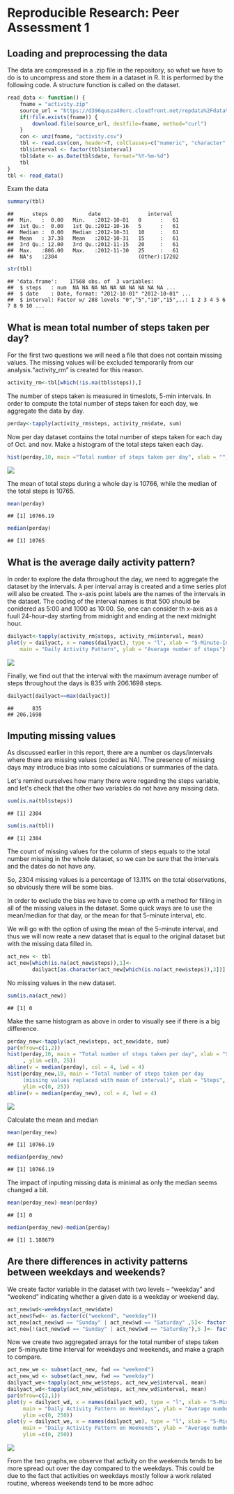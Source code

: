 # Reproducible Research: Peer Assessment 1


## Loading and preprocessing the data
The data are compressed in a .zip file in the repository, so what we have to do is to uncompress and store them in a dataset in R. It is performed by the following code. A structure function is called on the dataset.


```r
read_data <- function() {
    fname = "activity.zip"
    source_url = "https://d396qusza40orc.cloudfront.net/repdata%2Fdata%2Factivity.zip"
    if(!file.exists(fname)) {
        download.file(source_url, destfile=fname, method="curl")
    }
    con <- unz(fname, "activity.csv")
    tbl <- read.csv(con, header=T, colClasses=c("numeric", "character", "numeric"))
    tbl$interval <- factor(tbl$interval)
    tbl$date <- as.Date(tbl$date, format="%Y-%m-%d")
    tbl
}
tbl <- read_data()
```
Exam the data


```r
summary(tbl)
```

```
##      steps             date               interval    
##  Min.   :  0.00   Min.   :2012-10-01   0      :   61  
##  1st Qu.:  0.00   1st Qu.:2012-10-16   5      :   61  
##  Median :  0.00   Median :2012-10-31   10     :   61  
##  Mean   : 37.38   Mean   :2012-10-31   15     :   61  
##  3rd Qu.: 12.00   3rd Qu.:2012-11-15   20     :   61  
##  Max.   :806.00   Max.   :2012-11-30   25     :   61  
##  NA's   :2304                          (Other):17202
```

```r
str(tbl)
```

```
## 'data.frame':	17568 obs. of  3 variables:
##  $ steps   : num  NA NA NA NA NA NA NA NA NA NA ...
##  $ date    : Date, format: "2012-10-01" "2012-10-01" ...
##  $ interval: Factor w/ 288 levels "0","5","10","15",..: 1 2 3 4 5 6 7 8 9 10 ...
```

## What is mean total number of steps taken per day?
For the first two questions we will need a file that does not contain missing values.
The missing values will be excluded temporarily from our analysis.“activity_rm” is created for this reason.


```r
activity_rm<-tbl[which(!is.na(tbl$steps)),]
```
The number of steps taken is measured in timeslots, 5-min intervals.
In order to compute the total number of steps taken for each day, we aggregate the data by day.


```r
perday<-tapply(activity_rm$steps, activity_rm$date, sum)
```
Now per day dataset contains the total number of steps taken for each day of Oct. and nov.
Make a histogram of the total steps taken each day.


```r
hist(perday,10, main ="Total number of steps taken per day", xlab = "")
```

![](PA1_template_files/figure-html/unnamed-chunk-4-1.png) 

The mean of total steps during a whole day is 10766, while the median of the total steps is 10765.


```r
mean(perday)
```

```
## [1] 10766.19
```

```r
median(perday)
```

```
## [1] 10765
```

## What is the average daily activity pattern?
In order to explore the data throughout the day, we need to aggregate the dataset by the intervals. A per interval array is created and a time series plot will also be created.
The x-axis point labels are the names of the intervals in the dataset. The coding of the interval names is that 500 should be conidered as 5:00 and 1000 as 10:00. So, one can consider th x-axis as a fuull 24-hour-day starting from midnight and ending at the next midnight hour.


```r
dailyact<-tapply(activity_rm$steps, activity_rm$interval, mean)
plot(y = dailyact, x = names(dailyact), type = "l", xlab = "5-Minute-Interval", 
    main = "Daily Activity Pattern", ylab = "Average number of steps")
```

![](PA1_template_files/figure-html/unnamed-chunk-6-1.png) 

Finally, we find out that the interval with the maximum average number of steps throughout the days is 835 with 206.1698 steps.


```r
dailyact[dailyact==max(dailyact)]
```

```
##      835 
## 206.1698
```


## Imputing missing values
As discussed earlier in this report, there are a number os days/intervals where there are missing values (coded as NA). The presence of missing days may introduce bias into some calculations or summaries of the data.

Let's remind ourselves how many there were regarding the steps variable, and let's check that the other two variables do not have any missing data.


```r
sum(is.na(tbl$steps))
```

```
## [1] 2304
```

```r
sum(is.na(tbl))
```

```
## [1] 2304
```

The count of missing values for the column of steps equals to the total number missing in the whole dataset, so we can be sure that the intervals and the dates do not have any.

So, 2304 missing values is a percentage of 13.11% on the total observations, so obviously there will be some bias.

In order to exclude the bias we have to come up with a method for filling in all of the missing values in the dataset. Some quick ways are to use the mean/median for that day, or the mean for that 5-minute interval, etc.

We will go with the option of using the mean of the 5-minute interval, and thus we will now reate a new dataset that is equal to the original dataset but with the missing data filled in.

```r
act_new <- tbl
act_new[which(is.na(act_new$steps)),1]<-
        dailyact[as.character(act_new[which(is.na(act_new$steps)),3])]
```

No missing values in the new dataset.


```r
sum(is.na(act_new))
```

```
## [1] 0
```

Make the same histogram as above in order to visually see if there is a big difference.


```r
perday_new<-tapply(act_new$steps, act_new$date, sum)
par(mfrow=c(1,2))
hist(perday,10, main = "Total number of steps taken per day", xlab = "Steps"
     , ylim =c(0, 25))
abline(v = median(perday), col = 4, lwd = 4)
hist(perday_new,10, main = "Total number of steps taken per day  
     (missing values replaced with mean of interval)", xlab = "Steps",
     ylim =c(0, 25))
abline(v = median(perday_new), col = 4, lwd = 4)
```

![](PA1_template_files/figure-html/unnamed-chunk-11-1.png) 

Calculate the mean and median

```r
mean(perday_new)
```

```
## [1] 10766.19
```

```r
median(perday_new)
```

```
## [1] 10766.19
```

The impact of inputing missing data is minimal as only the median seems changed a bit.

```r
mean(perday_new)-mean(perday)
```

```
## [1] 0
```

```r
median(perday_new)-median(perday)
```

```
## [1] 1.188679
```


## Are there differences in activity patterns between weekdays and weekends?
We create factor variable in the dataset with two levels – “weekday” and “weekend” indicating whether a given date is a weekday or weekend day.

```r
act_new$wd<-weekdays(act_new$date)
act_new$fwd<- as.factor(c("weekend", "weekday"))
act_new[act_new$wd == "Sunday" | act_new$wd == "Saturday" ,5]<- factor("weekend")
act_new[!(act_new$wd == "Sunday" | act_new$wd == "Saturday"),5 ]<- factor("weekday")
```

Now we create two aggregated arrays for the total number of steps taken per 5-minyute time interval for weekdays and weekends, and make a graph to compare.


```r
act_new_we <- subset(act_new, fwd == "weekend") 
act_new_wd <- subset(act_new, fwd == "weekday") 
dailyact_we<-tapply(act_new_we$steps, act_new_we$interval, mean)
dailyact_wd<-tapply(act_new_wd$steps, act_new_wd$interval, mean)
par(mfrow=c(2,1))
plot(y = dailyact_wd, x = names(dailyact_wd), type = "l", xlab = "5-Minute Interval", 
     main = "Daily Activity Pattern on Weekdays", ylab = "Average number of steps", 
     ylim =c(0, 250))
plot(y = dailyact_we, x = names(dailyact_we), type = "l", xlab = "5-Minute Interval", 
     main = "Daily Activity Pattern on Weekends", ylab = "Average number of steps", 
     ylim =c(0, 250))
```

![](PA1_template_files/figure-html/unnamed-chunk-15-1.png) 

From the two graphs,we observe that activity on the weekends tends to be more spread out over the day compared to the weekdays. This could be due to the fact that activities on weekdays mostly follow a work related routine, whereas weekends tend to be more adhoc
